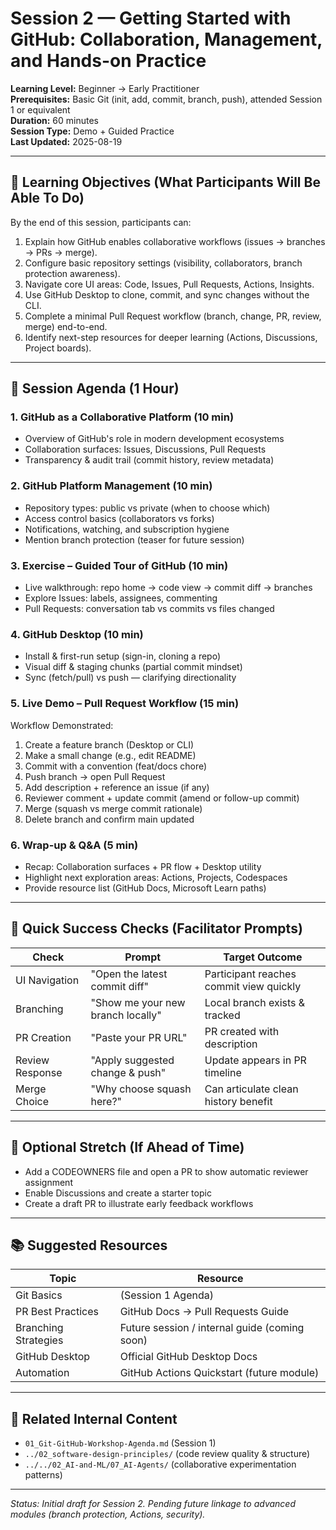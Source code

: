 # Session 2 — Getting Started with GitHub: Collaboration, Management, and Hands-on Practice

**Learning Level:** Beginner → Early Practitioner  
**Prerequisites:** Basic Git (init, add, commit, branch, push), attended Session 1 or equivalent  
**Duration:** 60 minutes  
**Session Type:** Demo + Guided Practice  
**Last Updated:** 2025-08-19

---

## 🎯 Learning Objectives (What Participants Will Be Able To Do)

By the end of this session, participants can:

1. Explain how GitHub enables collaborative workflows (issues → branches → PRs → merge).
2. Configure basic repository settings (visibility, collaborators, branch protection awareness).
3. Navigate core UI areas: Code, Issues, Pull Requests, Actions, Insights.
4. Use GitHub Desktop to clone, commit, and sync changes without the CLI.
5. Complete a minimal Pull Request workflow (branch, change, PR, review, merge) end-to-end.
6. Identify next-step resources for deeper learning (Actions, Discussions, Project boards).

---

## 🧾 Session Agenda (1 Hour)

### 1. GitHub as a Collaborative Platform (10 min)

- Overview of GitHub's role in modern development ecosystems
- Collaboration surfaces: Issues, Discussions, Pull Requests
- Transparency & audit trail (commit history, review metadata)

### 2. GitHub Platform Management (10 min)

- Repository types: public vs private (when to choose which)
- Access control basics (collaborators vs forks)
- Notifications, watching, and subscription hygiene
- Mention branch protection (teaser for future session)

### 3. Exercise – Guided Tour of GitHub (10 min)

- Live walkthrough: repo home → code view → commit diff → branches
- Explore Issues: labels, assignees, commenting
- Pull Requests: conversation tab vs commits vs files changed

### 4. GitHub Desktop (10 min)

- Install & first-run setup (sign-in, cloning a repo)
- Visual diff & staging chunks (partial commit mindset)
- Sync (fetch/pull) vs push — clarifying directionality

### 5. Live Demo – Pull Request Workflow (15 min)

Workflow Demonstrated:

1. Create a feature branch (Desktop or CLI)  
2. Make a small change (e.g., edit README)  
3. Commit with a convention (feat/docs chore)  
4. Push branch → open Pull Request  
5. Add description + reference an issue (if any)  
6. Reviewer comment + update commit (amend or follow-up commit)  
7. Merge (squash vs merge commit rationale)  
8. Delete branch and confirm main updated

### 6. Wrap-up & Q&A (5 min)

- Recap: Collaboration surfaces + PR flow + Desktop utility
- Highlight next exploration areas: Actions, Projects, Codespaces
- Provide resource list (GitHub Docs, Microsoft Learn paths)

---

## 🧪 Quick Success Checks (Facilitator Prompts)

| Check | Prompt | Target Outcome |
| ----- | ------ | -------------- |
| UI Navigation | "Open the latest commit diff" | Participant reaches commit view quickly |
| Branching | "Show me your new branch locally" | Local branch exists & tracked |
| PR Creation | "Paste your PR URL" | PR created with description |
| Review Response | "Apply suggested change & push" | Update appears in PR timeline |
| Merge Choice | "Why choose squash here?" | Can articulate clean history benefit |

---

## 🧩 Optional Stretch (If Ahead of Time)

- Add a CODEOWNERS file and open a PR to show automatic reviewer assignment
- Enable Discussions and create a starter topic
- Create a draft PR to illustrate early feedback workflows

---

## 📚 Suggested Resources

| Topic | Resource |
| ----- | -------- |
| Git Basics | (Session 1 Agenda) |
| PR Best Practices | GitHub Docs → Pull Requests Guide |
| Branching Strategies | Future session / internal guide (coming soon) |
| GitHub Desktop | Official GitHub Desktop Docs |
| Automation | GitHub Actions Quickstart (future module) |

---

## 🔗 Related Internal Content

- `01_Git-GitHub-Workshop-Agenda.md` (Session 1)  
- `../02_software-design-principles/` (code review quality & structure)  
- `../../02_AI-and-ML/07_AI-Agents/` (collaborative experimentation patterns)

---
_Status: Initial draft for Session 2. Pending future linkage to advanced modules (branch protection, Actions, security)._
